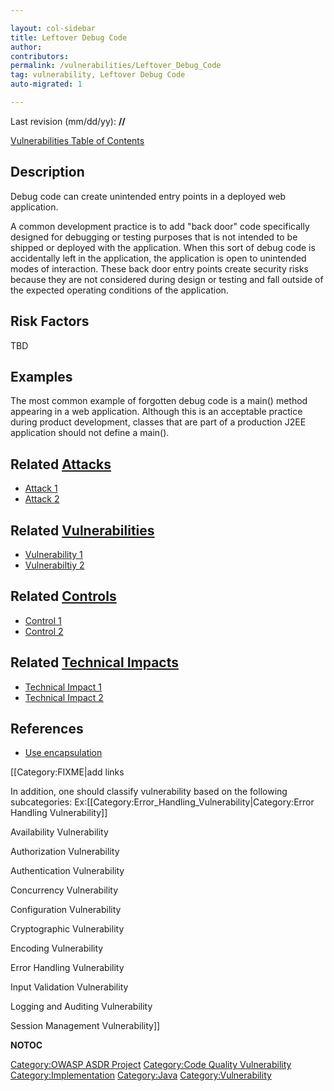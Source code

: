 ```yaml
---

layout: col-sidebar
title: Leftover Debug Code
author: 
contributors: 
permalink: /vulnerabilities/Leftover_Debug_Code
tag: vulnerability, Leftover Debug Code
auto-migrated: 1

---
```


Last revision (mm/dd/yy): **//**

[Vulnerabilities Table of Contents](ASDR_TOC_Vulnerabilities "wikilink")

## Description

Debug code can create unintended entry points in a deployed web
application.

A common development practice is to add "back door" code specifically
designed for debugging or testing purposes that is not intended to be
shipped or deployed with the application. When this sort of debug code
is accidentally left in the application, the application is open to
unintended modes of interaction. These back door entry points create
security risks because they are not considered during design or testing
and fall outside of the expected operating conditions of the
application.

## Risk Factors

TBD

## Examples

The most common example of forgotten debug code is a main() method
appearing in a web application. Although this is an acceptable practice
during product development, classes that are part of a production J2EE
application should not define a main().

## Related [Attacks](Attacks "wikilink")

  - [Attack 1](Attack_1 "wikilink")
  - [Attack 2](Attack_2 "wikilink")

## Related [Vulnerabilities](Vulnerabilities "wikilink")

  - [Vulnerability 1](Vulnerability_1 "wikilink")
  - [Vulnerabiltiy 2](Vulnerabiltiy_2 "wikilink")

## Related [Controls](Controls "wikilink")

  - [Control 1](Control_1 "wikilink")
  - [Control 2](Control_2 "wikilink")

## Related [Technical Impacts](Technical_Impacts "wikilink")

  - [Technical Impact 1](Technical_Impact_1 "wikilink")
  - [Technical Impact 2](Technical_Impact_2 "wikilink")

## References

  - [Use encapsulation](Use_encapsulation "wikilink")

\[\[Category:FIXME|add links

In addition, one should classify vulnerability based on the following
subcategories:
Ex:\[\[Category:Error_Handling_Vulnerability|Category:Error Handling
Vulnerability\]\]

Availability Vulnerability

Authorization Vulnerability

Authentication Vulnerability

Concurrency Vulnerability

Configuration Vulnerability

Cryptographic Vulnerability

Encoding Vulnerability

Error Handling Vulnerability

Input Validation Vulnerability

Logging and Auditing Vulnerability

Session Management Vulnerability\]\]

__NOTOC__

[Category:OWASP ASDR Project](Category:OWASP_ASDR_Project "wikilink")
[Category:Code Quality
Vulnerability](Category:Code_Quality_Vulnerability "wikilink")
[Category:Implementation](Category:Implementation "wikilink")
[Category:Java](Category:Java "wikilink")
[Category:Vulnerability](Category:Vulnerability "wikilink")